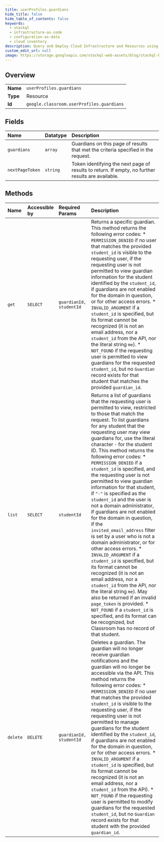 ```yaml
---
title: userProfiles.guardians
hide_title: false
hide_table_of_contents: false
keywords:
  - stackql
  - infrastructure-as-code
  - configuration-as-data
  - cloud inventory
description: Query and Deploy Cloud Infrastructure and Resources using SQL
custom_edit_url: null
image: https://storage.googleapis.com/stackql-web-assets/blog/stackql-blog-post-featured-image.png
---
```

  
    

## Overview
<table><tbody>
<tr><td><b>Name</b></td><td><code>userProfiles.guardians</code></td></tr>
<tr><td><b>Type</b></td><td>Resource</td></tr>
<tr><td><b>Id</b></td><td><code>google.classroom.userProfiles.guardians</code></td></tr>
</tbody></table>

## Fields
| Name | Datatype | Description |
|:-----|:---------|:------------|
| `guardians` | `array` | Guardians on this page of results that met the criteria specified in the request. |
| `nextPageToken` | `string` | Token identifying the next page of results to return. If empty, no further results are available. |
## Methods
| Name | Accessible by | Required Params | Description |
|:-----|:--------------|:----------------|:------------|
| `get` | `SELECT` | `guardianId, studentId` | Returns a specific guardian. This method returns the following error codes: * `PERMISSION_DENIED` if no user that matches the provided `student_id` is visible to the requesting user, if the requesting user is not permitted to view guardian information for the student identified by the `student_id`, if guardians are not enabled for the domain in question, or for other access errors. * `INVALID_ARGUMENT` if a `student_id` is specified, but its format cannot be recognized (it is not an email address, nor a `student_id` from the API, nor the literal string `me`). * `NOT_FOUND` if the requesting user is permitted to view guardians for the requested `student_id`, but no `Guardian` record exists for that student that matches the provided `guardian_id`. |
| `list` | `SELECT` | `studentId` | Returns a list of guardians that the requesting user is permitted to view, restricted to those that match the request. To list guardians for any student that the requesting user may view guardians for, use the literal character `-` for the student ID. This method returns the following error codes: * `PERMISSION_DENIED` if a `student_id` is specified, and the requesting user is not permitted to view guardian information for that student, if `"-"` is specified as the `student_id` and the user is not a domain administrator, if guardians are not enabled for the domain in question, if the `invited_email_address` filter is set by a user who is not a domain administrator, or for other access errors. * `INVALID_ARGUMENT` if a `student_id` is specified, but its format cannot be recognized (it is not an email address, nor a `student_id` from the API, nor the literal string `me`). May also be returned if an invalid `page_token` is provided. * `NOT_FOUND` if a `student_id` is specified, and its format can be recognized, but Classroom has no record of that student. |
| `delete` | `DELETE` | `guardianId, studentId` | Deletes a guardian. The guardian will no longer receive guardian notifications and the guardian will no longer be accessible via the API. This method returns the following error codes: * `PERMISSION_DENIED` if no user that matches the provided `student_id` is visible to the requesting user, if the requesting user is not permitted to manage guardians for the student identified by the `student_id`, if guardians are not enabled for the domain in question, or for other access errors. * `INVALID_ARGUMENT` if a `student_id` is specified, but its format cannot be recognized (it is not an email address, nor a `student_id` from the API). * `NOT_FOUND` if the requesting user is permitted to modify guardians for the requested `student_id`, but no `Guardian` record exists for that student with the provided `guardian_id`. |
